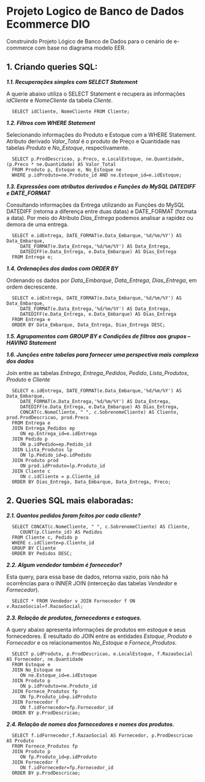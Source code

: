 # Projeto Logico de Banco de Dados Ecommerce DIO
Construindo Projeto Lógico de Banco de Dados para o cenário de e-commerce com base no diagrama modelo EER.

## 1. Criando queries SQL:

 _**1.1. Recuperações simples com SELECT Statement**_
 
 A querie abaixo utiliza o SELECT Statement e recupera as informações _idCliente_ e _NomeCliente_ da tabela _Cliente_.
 
      SELECT idCliente, NomeCliente FROM Cliente;
 
 _**1.2. Filtros com WHERE Statement**_
 
 Selecionando informações do Produto e Estoque com a WHERE Statement. Atributo derivado _Valor_Total_ é o produto de Preço e Quantidade nas tabelas _Produto_ e _No_Estoque_, respectivamente.
 
      SELECT p.ProdDescricao, p.Preco, e.LocalEstoque, ne.Quantidade, (p.Preco * ne.Quantidade) AS Valor_Total
      FROM Produto p, Estoque e, No_Estoque ne
      WHERE p.idProduto=ne.Produto_id AND ne.Estoque_id=e.idEstoque;
 
 _**1.3. Expressões com atributos derivados e Funções do MySQL DATEDIFF e DATE_FORMAT**_
 
 Consultando informações da Entrega utilizando as Funções do MySQL DATEDIFF (retorna a diferença entre duas datas) e DATE_FORMAT (formata a data). Por meio do Atributo _Dias_Entrega_ podemos analisar a rapidez ou demora de uma entrega.
 
      SELECT e.idEntrega, DATE_FORMAT(e.Data_Embarque,'%d/%m/%Y') AS Data_Embarque, 
         DATE_FORMAT(e.Data_Entrega,'%d/%m/%Y') AS Data_Entrega,
         DATEDIFF(e.Data_Entrega, e.Data_Embarque) AS Dias_Entrega 
      FROM Entrega e;
 
 _**1.4. Ordenações dos dados com ORDER BY**_
 
 Ordenando os dados por _Data_Embarque_, _Data_Entrega_, _Dias_Entrega_, em ordem decrescente.
 
      SELECT e.idEntrega, DATE_FORMAT(e.Data_Embarque,'%d/%m/%Y') AS Data_Embarque, 
         DATE_FORMAT(e.Data_Entrega,'%d/%m/%Y') AS Data_Entrega, 
         DATEDIFF(e.Data_Entrega, e.Data_Embarque) AS Dias_Entrega 
      FROM Entrega e
      ORDER BY Data_Embarque, Data_Entrega, Dias_Entrega DESC;
 
 _**1.5. Agrupamentos com GROUP BY e Condições de filtros aos grupos – HAVING Statement**_
 
 _**1.6. Junções entre tabelas para fornecer uma perspectiva mais complexa dos dados**_
 
 Join entre as tabelas _Entrega_, _Entrega_Pedidos_, _Pedido_, _Lista_Produtos_, _Produto_ e _Cliente_
 
      SELECT e.idEntrega, DATE_FORMAT(e.Data_Embarque,'%d/%m/%Y') AS Data_Embarque, 
         DATE_FORMAT(e.Data_Entrega,'%d/%m/%Y') AS Data_Entrega, 
         DATEDIFF(e.Data_Entrega, e.Data_Embarque) AS Dias_Entrega, 
         CONCAT(c.NomeCliente, " ", c.SobrenomeCliente) AS Cliente, prod.ProdDescricao, prod.Preco 
      FROM Entrega e 
      JOIN Entrega_Pedidos ep 
         ON ep.Entrega_id=e.idEntrega 
      JOIN Pedido p 
         ON p.idPedido=ep.Pedido_id 
      JOIN Lista_Produtos lp 
         ON lp.Pedido_id=p.idPedido 
      JOIN Produto prod 
         ON prod.idProduto=lp.Produto_id
      JOIN Cliente c 
         ON c.idCliente = p.Cliente_id
      ORDER BY Dias_Entrega, Data_Embarque, Data_Entrega, Preco;


## 2. Queries SQL mais elaboradas:

_**2.1. Quantos pedidos foram feitos por cada cliente?**_

      SELECT CONCAT(c.NomeCliente, " ", c.SobrenomeCliente) AS Cliente, 
         COUNT(p.Cliente_id) AS Pedidos 
      FROM Cliente c, Pedido p 
      WHERE c.idCliente=p.Cliente_id 
      GROUP BY Cliente
      ORDER BY Pedidos DESC;

_**2.2. Algum vendedor também é fornecedor?**_

Esta query, para essa base de dados, retorna vazio, pois não há ocorrências para o INNER JOIN (interceção das tabelas _Vendedor_ e _Fornecedor_).

      SELECT * FROM Vendedor v JOIN Fornecedor f ON v.RazaoSocial=f.RazaoSocial;

_**2.3. Relação de produtos, fornecedores e estoques.**_

A query abaixo apresenta informações de produtos em estoque e seus fornecedores. É resultado do JOIN entre as entidades _Estoque_, _Produto_ e _Fornecedor_ e os relacionamentos _No_Estoque_ e _Fornece_Produtos_.

      SELECT p.idProduto, p.ProdDescricao, e.LocalEstoque, f.RazaoSocial AS Fornecedor, ne.Quantidade
      FROM Estoque e 
      JOIN No_Estoque ne 
         ON ne.Estoque_id=e.idEstoque 
      JOIN Produto p 
         ON p.idProduto=ne.Produto_id
      JOIN Fornece_Produtos fp 
         ON fp.Produto_id=p.idProduto 
      JOIN Fornecedor f 
         ON f.idFornecedor=fp.Fornecedor_id 
      ORDER BY p.ProdDescricao;

_**2.4. Relação de nomes dos fornecedores e nomes dos produtos.**_

      SELECT f.idFornecedor,f.RazaoSocial AS Fornecedor, p.ProdDescricao AS Produto 
      FROM Fornece_Produtos fp 
      JOIN Produto p 
         ON fp.Produto_id=p.idProduto 
      JOIN Fornecedor f 
         ON f.idFornecedor=fp.Fornecedor_id 
      ORDER BY p.ProdDescricao;
